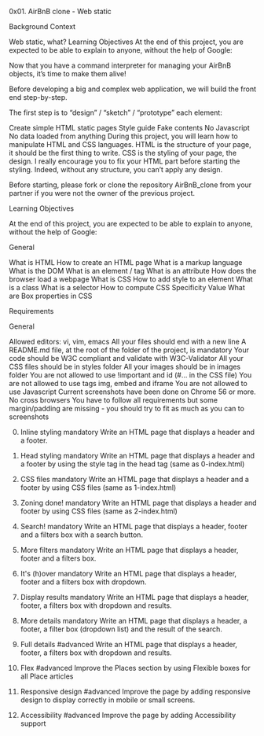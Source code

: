 0x01. AirBnB clone - Web static

Background Context

Web static, what?
Learning Objectives
At the end of this project, you are expected to be able to explain to anyone, without the help of Google:

Now that you have a command interpreter for managing your AirBnB objects, it’s time to make them alive!

Before developing a big and complex web application, we will build the front end step-by-step.

The first step is to “design” / “sketch” / “prototype” each element:

Create simple HTML static pages
Style guide
Fake contents
No Javascript
No data loaded from anything
During this project, you will learn how to manipulate HTML and CSS languages. HTML is the structure of your page, it should be the first thing to write. CSS is the styling of your page, the design. I really encourage you to fix your HTML part before starting the styling. Indeed, without any structure, you can’t apply any design.

Before starting, please fork or clone the repository AirBnB_clone from your partner if you were not the owner of the previous project.

Learning Objectives

At the end of this project, you are expected to be able to explain to anyone, without the help of Google:

General

What is HTML
How to create an HTML page
What is a markup language
What is the DOM
What is an element / tag
What is an attribute
How does the browser load a webpage
What is CSS
How to add style to an element
What is a class
What is a selector
How to compute CSS Specificity Value
What are Box properties in CSS


Requirements

General

Allowed editors: vi, vim, emacs
All your files should end with a new line
A README.md file, at the root of the folder of the project, is mandatory
Your code should be W3C compliant and validate with W3C-Validator
All your CSS files should be in styles folder
All your images should be in images folder
You are not allowed to use !important and id (#... in the CSS file)
You are not allowed to use tags img, embed and iframe
You are not allowed to use Javascript
Current screenshots have been done on Chrome 56 or more.
No cross browsers
You have to follow all requirements but some margin/padding are missing - you should try to fit as much as you can to screenshots

0. Inline styling mandatory
Write an HTML page that displays a header and a footer.

1. Head styling mandatory
Write an HTML page that displays a header and a footer by using the style tag in the head tag (same as 0-index.html)

2. CSS files mandatory
Write an HTML page that displays a header and a footer by using CSS files (same as 1-index.html)

3. Zoning done! mandatory
Write an HTML page that displays a header and footer by using CSS files (same as 2-index.html)

4. Search! mandatory
Write an HTML page that displays a header, footer and a filters box with a search button.

5. More filters mandatory
Write an HTML page that displays a header, footer and a filters box.

6. It's (h)over mandatory
Write an HTML page that displays a header, footer and a filters box with dropdown.

7. Display results mandatory
Write an HTML page that displays a header, footer, a filters box with dropdown and results.

8. More details mandatory
Write an HTML page that displays a header, a footer, a filter box (dropdown list) and the result of the search.

9. Full details #advanced
Write an HTML page that displays a header, footer, a filters box with dropdown and results.

10. Flex #advanced
Improve the Places section by using Flexible boxes for all Place articles

11. Responsive design #advanced
Improve the page by adding responsive design to display correctly in mobile or small screens.

12. Accessibility #advanced
Improve the page by adding Accessibility support


